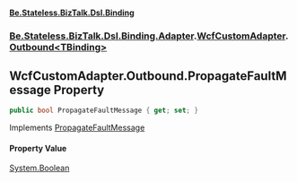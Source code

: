 #### [Be.Stateless.BizTalk.Dsl.Binding](README.md 'README')
### [Be.Stateless.BizTalk.Dsl.Binding.Adapter](Be.Stateless.BizTalk.Dsl.Binding.Adapter.md 'Be.Stateless.BizTalk.Dsl.Binding.Adapter').[WcfCustomAdapter](WcfCustomAdapter.md 'Be.Stateless.BizTalk.Dsl.Binding.Adapter.WcfCustomAdapter').[Outbound&lt;TBinding&gt;](WcfCustomAdapter.Outbound_TBinding_.md 'Be.Stateless.BizTalk.Dsl.Binding.Adapter.WcfCustomAdapter.Outbound<TBinding>')

## WcfCustomAdapter.Outbound<TBinding>.PropagateFaultMessage Property

```csharp
public bool PropagateFaultMessage { get; set; }
```

Implements [PropagateFaultMessage](IAdapterConfigOutboundPropagateFaultMessage.PropagateFaultMessage.md 'Be.Stateless.BizTalk.Dsl.Binding.Adapter.IAdapterConfigOutboundPropagateFaultMessage.PropagateFaultMessage')

#### Property Value
[System.Boolean](https://docs.microsoft.com/en-us/dotnet/api/System.Boolean 'System.Boolean')